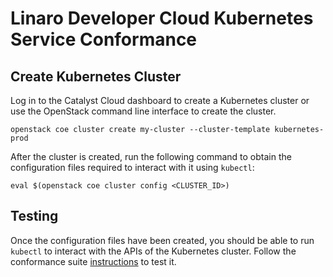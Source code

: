 # Linaro Developer Cloud Kubernetes Service Conformance


## Create Kubernetes Cluster

Log in to the Catalyst Cloud dashboard to create a Kubernetes cluster or use the OpenStack command line interface to create the cluster.

```shell
openstack coe cluster create my-cluster --cluster-template kubernetes-prod
```

After the cluster is created, run the following command to obtain the configuration files required to interact with it using `kubectl`:

```shell
eval $(openstack coe cluster config <CLUSTER_ID>)
```

## Testing      

Once the configuration files have been created, you should be able to run `kubectl` to interact with the APIs of the Kubernetes cluster. Follow the conformance suite [instructions](https://github.com/cncf/k8s-conformance/blob/master/instructions.md#running) to test it.
